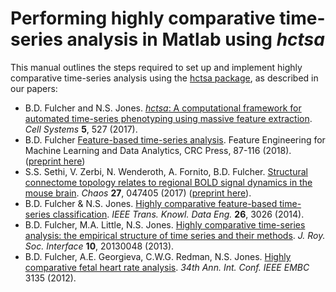 # Performing highly comparative time-series analysis in Matlab using _hctsa_

This manual outlines the steps required to set up and implement highly comparative time-series analysis using the [hctsa package](https://github.com/benfulcher/hctsa), as described in our papers:

* B.D. Fulcher and N.S. Jones. [_hctsa_: A computational framework for automated time-series phenotyping using massive feature extraction](http://www.cell.com/cell-systems/fulltext/S2405-4712%2817%2930438-6). _Cell Systems_ **5**, 527 \(2017\).
* B.D. Fulcher [Feature-based time-series analysis](https://www.crcpress.com/Feature-Engineering-for-Machine-Learning-and-Data-Analytics/Dong-Liu/p/book/9781138744387). Feature Engineering for Machine Learning and Data Analytics, CRC Press, 87-116 \(2018\). \([preprint here](https://arxiv.org/abs/1709.08055)\)
* S.S. Sethi, V. Zerbi, N. Wenderoth, A. Fornito, B.D. Fulcher. [Structural connectome topology relates to regional BOLD signal dynamics in the mouse brain](http://aip.scitation.org/doi/10.1063/1.4979281). _Chaos_ **27**, 047405 \(2017\) \([preprint here](http://biorxiv.org/lookup/doi/10.1101/085514)\).
* B.D. Fulcher & N.S. Jones. [Highly comparative feature-based time-series classification](http://ieeexplore.ieee.org/lpdocs/epic03/wrapper.htm?arnumber=6786425). _IEEE Trans. Knowl. Data Eng._ **26**, 3026 \(2014\).
* B.D. Fulcher, M.A. Little, N.S. Jones. [Highly comparative time-series analysis: the empirical structure of time series and their methods](http://rsif.royalsocietypublishing.org/content/10/83/20130048.full). _J. Roy. Soc. Interface_ **10**, 20130048 \(2013\).
* B.D. Fulcher, A.E. Georgieva, C.W.G. Redman, N.S. Jones. [Highly comparative fetal heart rate analysis](http://ieeexplore.ieee.org/xpls/abs_all.jsp?arnumber=6346629). _34th Ann. Int. Conf. IEEE EMBC_ 3135 \(2012\).
